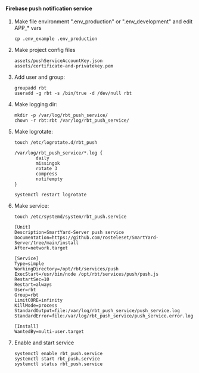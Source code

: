 #### Firebase push notification service
1. Make file environment  ".env_production" or ".env_development" and edit APP_* vars
    ```
    cp .env_example .env_production
    ```
2. Make project config files 
   ```
   assets/pushServiceAccountKey.json 
   assets/certificate-and-privatekey.pem
   ```
3. Add user and group:
    ```
    groupadd rbt
    useradd -g rbt -s /bin/true -d /dev/null rbt
    ```

4.  Make logging dir:
    ````
    mkdir -p /var/log/rbt_push_service/
    chown -r rbt:rbt /var/log/rbt_push_service/
    ````
5. Make logrotate:
    ```
    touch /etc/logrotate.d/rbt_push
    
    /var/log/rbt_push_service/*.log {
            daily
            missingok
            rotate 3
            compress
            notifempty
    }
   
    systemctl restart logrotate
    ```

6.  Make service:
    ````
    touch /etc/systemd/system/rbt_push.service
    ````

    ```
    [Unit]
    Description=SmartYard-Server push service
    Documentation=https://github.com/rosteleset/SmartYard-Server/tree/main/install
    After=network.target
    
    [Service]
    Type=simple
    WorkingDirectory=/opt/rbt/services/push
    ExecStart=/usr/bin/node /opt/rbt/services/push/push.js
    RestartSec=10
    Restart=always
    User=rbt
    Group=rbt
    LimitCORE=infinity
    KillMode=process
    StandardOutput=file:/var/log/rbt_push_service/push_service.log
    StandardError=file:/var/log/rbt_push_service/push_service.error.log
    
    [Install]
    WantedBy=multi-user.target
    ```
7. Enable and start service
    ```
    systemctl enable rbt_push.service 
    systemctl start rbt_push.service 
    systemctl status rbt_push.service 
    ```